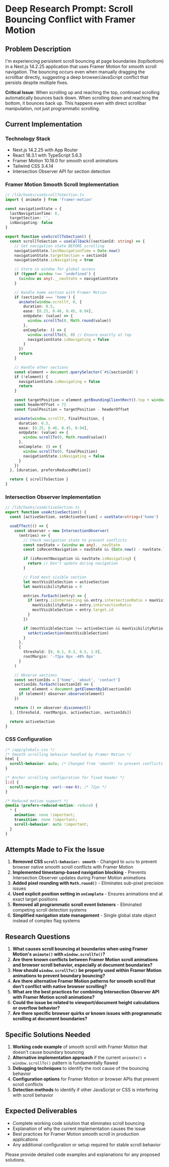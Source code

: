 # Deep Research Prompt: Scroll Bouncing Conflict with Framer Motion

## Problem Description

I'm experiencing persistent scroll bouncing at page boundaries (top/bottom) in a Next.js 14.2.25 application that uses Framer Motion for smooth scroll navigation. The bouncing occurs even when manually dragging the scrollbar directly, suggesting a deep browser/JavaScript conflict that persists despite multiple fixes.

**Critical Issue**: When scrolling up and reaching the top, continued scrolling automatically bounces back down. When scrolling down and reaching the bottom, it bounces back up. This happens even with direct scrollbar manipulation, not just programmatic scrolling.

## Current Implementation

### Technology Stack
- Next.js 14.2.25 with App Router
- React 18.3.1 with TypeScript 5.6.3
- Framer Motion 10.18.0 for smooth scroll animations
- Tailwind CSS 3.4.14
- Intersection Observer API for section detection

### Framer Motion Smooth Scroll Implementation
```typescript
// /lib/hooks/useScrollToSection.ts
import { animate } from 'framer-motion'

const navigationState = {
  lastNavigationTime: 0,
  targetSection: '',
  isNavigating: false
}

export function useScrollToSection() {
  const scrollToSection = useCallback((sectionId: string) => {
    // Set navigation state BEFORE scrolling
    navigationState.lastNavigationTime = Date.now()
    navigationState.targetSection = sectionId
    navigationState.isNavigating = true

    // Store in window for global access
    if (typeof window !== 'undefined') {
      (window as any).__navState = navigationState
    }

    // Handle home section with Framer Motion
    if (sectionId === 'home') {
      animate(window.scrollY, 0, {
        duration: 0.5,
        ease: [0.25, 0.46, 0.45, 0.94],
        onUpdate: (value) => {
          window.scrollTo(0, Math.round(value))
        },
        onComplete: () => {
          window.scrollTo(0, 0) // Ensure exactly at top
          navigationState.isNavigating = false
        }
      })
      return
    }

    // Handle other sections
    const element = document.querySelector(`#${sectionId}`)
    if (!element) {
      navigationState.isNavigating = false
      return
    }

    const targetPosition = element.getBoundingClientRect().top + window.scrollY
    const headerOffset = 72
    const finalPosition = targetPosition - headerOffset

    animate(window.scrollY, finalPosition, {
      duration: 0.5,
      ease: [0.25, 0.46, 0.45, 0.94],
      onUpdate: (value) => {
        window.scrollTo(0, Math.round(value))
      },
      onComplete: () => {
        window.scrollTo(0, finalPosition)
        navigationState.isNavigating = false
      }
    })
  }, [duration, prefersReducedMotion])

  return { scrollToSection }
}
```

### Intersection Observer Implementation
```typescript
// /lib/hooks/useActiveSection.ts
export function useActiveSection() {
  const [activeSection, setActiveSection] = useState<string>('home')

  useEffect(() => {
    const observer = new IntersectionObserver(
      (entries) => {
        // Check navigation state to prevent conflicts
        const navState = (window as any).__navState
        const isRecentNavigation = navState && (Date.now() - navState.lastNavigationTime) < 700

        if (isRecentNavigation && navState.isNavigating) {
          return // Don't update during navigation
        }

        // Find most visible section
        let mostVisibleSection = activeSection
        let maxVisibilityRatio = 0

        entries.forEach((entry) => {
          if (entry.isIntersecting && entry.intersectionRatio > maxVisibilityRatio) {
            maxVisibilityRatio = entry.intersectionRatio
            mostVisibleSection = entry.target.id
          }
        })

        if (mostVisibleSection !== activeSection && maxVisibilityRatio > 0.2) {
          setActiveSection(mostVisibleSection)
        }
      },
      {
        threshold: [0, 0.1, 0.3, 0.5, 1.0],
        rootMargin: '-72px 0px -40% 0px'
      }
    )

    // Observe sections
    const sectionIds = ['home', 'about', 'contact']
    sectionIds.forEach((sectionId) => {
      const element = document.getElementById(sectionId)
      if (element) observer.observe(element)
    })

    return () => observer.disconnect()
  }, [threshold, rootMargin, activeSection, sectionIds])

  return activeSection
}
```

### CSS Configuration
```css
/* /app/globals.css */
/* Smooth scrolling behavior handled by Framer Motion */
html {
  scroll-behavior: auto; /* Changed from 'smooth' to prevent conflicts */
}

/* Anchor scrolling configuration for fixed header */
[id] {
  scroll-margin-top: var(--nav-h); /* 72px */
}

/* Reduced motion support */
@media (prefers-reduced-motion: reduce) {
  * {
    animation: none !important;
    transition: none !important;
    scroll-behavior: auto !important;
  }
}
```

## Attempts Made to Fix the Issue

1. **Removed CSS `scroll-behavior: smooth`** - Changed to `auto` to prevent browser native smooth scroll conflicts with Framer Motion
2. **Implemented timestamp-based navigation blocking** - Prevents Intersection Observer updates during Framer Motion animations
3. **Added pixel rounding with `Math.round()`** - Eliminates sub-pixel precision issues
4. **Used explicit position setting in `onComplete`** - Ensures animations end at exact target positions
5. **Removed all programmatic scroll event listeners** - Eliminated competing scroll detection systems
6. **Simplified navigation state management** - Single global state object instead of complex flag systems

## Research Questions

1. **What causes scroll bouncing at boundaries when using Framer Motion's `animate()` with `window.scrollTo()`?**
2. **Are there known conflicts between Framer Motion scroll animations and browser scroll behavior, especially at document boundaries?**
3. **How should `window.scrollTo()` be properly used within Framer Motion animations to prevent boundary bouncing?**
4. **Are there alternative Framer Motion patterns for smooth scroll that don't conflict with native browser scrolling?**
5. **What are the best practices for combining Intersection Observer API with Framer Motion scroll animations?**
6. **Could the issue be related to viewport/document height calculations or overflow behavior?**
7. **Are there specific browser quirks or known issues with programmatic scrolling at document boundaries?**

## Specific Solutions Needed

1. **Working code example** of smooth scroll with Framer Motion that doesn't cause boundary bouncing
2. **Alternative implementation approach** if the current `animate()` + `window.scrollTo()` pattern is fundamentally flawed
3. **Debugging techniques** to identify the root cause of the bouncing behavior
4. **Configuration options** for Framer Motion or browser APIs that prevent scroll conflicts
5. **Detection methods** to identify if other JavaScript or CSS is interfering with scroll behavior

## Expected Deliverables

- Complete working code solution that eliminates scroll bouncing
- Explanation of why the current implementation causes the issue
- Best practices for Framer Motion smooth scroll in production applications
- Any additional configuration or setup required for stable scroll behavior

Please provide detailed code examples and explanations for any proposed solutions.